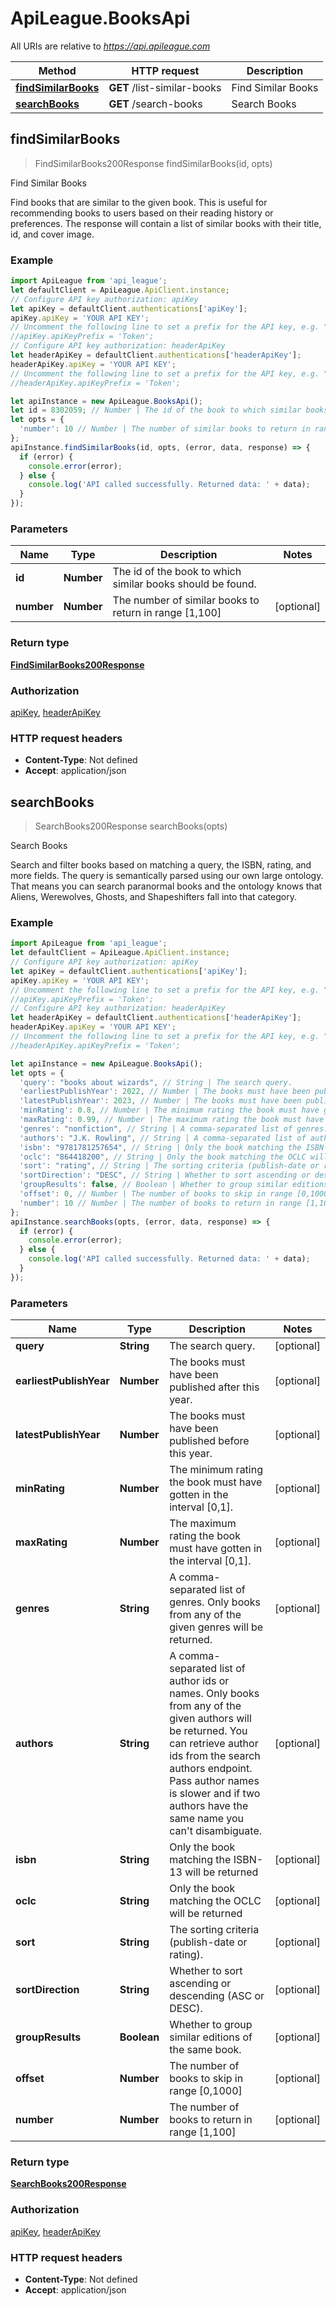 # ApiLeague.BooksApi

All URIs are relative to *https://api.apileague.com*

Method | HTTP request | Description
------------- | ------------- | -------------
[**findSimilarBooks**](BooksApi.md#findSimilarBooks) | **GET** /list-similar-books | Find Similar Books
[**searchBooks**](BooksApi.md#searchBooks) | **GET** /search-books | Search Books



## findSimilarBooks

> FindSimilarBooks200Response findSimilarBooks(id, opts)

Find Similar Books

Find books that are similar to the given book. This is useful for recommending books to users based on their reading history or preferences. The response will contain a list of similar books with their title, id, and cover image.

### Example

```javascript
import ApiLeague from 'api_league';
let defaultClient = ApiLeague.ApiClient.instance;
// Configure API key authorization: apiKey
let apiKey = defaultClient.authentications['apiKey'];
apiKey.apiKey = 'YOUR API KEY';
// Uncomment the following line to set a prefix for the API key, e.g. "Token" (defaults to null)
//apiKey.apiKeyPrefix = 'Token';
// Configure API key authorization: headerApiKey
let headerApiKey = defaultClient.authentications['headerApiKey'];
headerApiKey.apiKey = 'YOUR API KEY';
// Uncomment the following line to set a prefix for the API key, e.g. "Token" (defaults to null)
//headerApiKey.apiKeyPrefix = 'Token';

let apiInstance = new ApiLeague.BooksApi();
let id = 8302059; // Number | The id of the book to which similar books should be found.
let opts = {
  'number': 10 // Number | The number of similar books to return in range [1,100]
};
apiInstance.findSimilarBooks(id, opts, (error, data, response) => {
  if (error) {
    console.error(error);
  } else {
    console.log('API called successfully. Returned data: ' + data);
  }
});
```

### Parameters


Name | Type | Description  | Notes
------------- | ------------- | ------------- | -------------
 **id** | **Number**| The id of the book to which similar books should be found. | 
 **number** | **Number**| The number of similar books to return in range [1,100] | [optional] 

### Return type

[**FindSimilarBooks200Response**](FindSimilarBooks200Response.md)

### Authorization

[apiKey](../README.md#apiKey), [headerApiKey](../README.md#headerApiKey)

### HTTP request headers

- **Content-Type**: Not defined
- **Accept**: application/json


## searchBooks

> SearchBooks200Response searchBooks(opts)

Search Books

Search and filter books based on matching a query, the ISBN, rating, and more fields. The query is semantically parsed using our own large ontology. That means you can search paranormal books and the ontology knows that Aliens, Werewolves, Ghosts, and Shapeshifters fall into that category.

### Example

```javascript
import ApiLeague from 'api_league';
let defaultClient = ApiLeague.ApiClient.instance;
// Configure API key authorization: apiKey
let apiKey = defaultClient.authentications['apiKey'];
apiKey.apiKey = 'YOUR API KEY';
// Uncomment the following line to set a prefix for the API key, e.g. "Token" (defaults to null)
//apiKey.apiKeyPrefix = 'Token';
// Configure API key authorization: headerApiKey
let headerApiKey = defaultClient.authentications['headerApiKey'];
headerApiKey.apiKey = 'YOUR API KEY';
// Uncomment the following line to set a prefix for the API key, e.g. "Token" (defaults to null)
//headerApiKey.apiKeyPrefix = 'Token';

let apiInstance = new ApiLeague.BooksApi();
let opts = {
  'query': "books about wizards", // String | The search query.
  'earliestPublishYear': 2022, // Number | The books must have been published after this year.
  'latestPublishYear': 2023, // Number | The books must have been published before this year.
  'minRating': 0.8, // Number | The minimum rating the book must have gotten in the interval [0,1].
  'maxRating': 0.99, // Number | The maximum rating the book must have gotten in the interval [0,1].
  'genres': "nonfiction", // String | A comma-separated list of genres. Only books from any of the given genres will be returned.
  'authors': "J.K. Rowling", // String | A comma-separated list of author ids or names. Only books from any of the given authors will be returned. You can retrieve author ids from the search authors endpoint. Pass author names is slower and if two authors have the same name you can't disambiguate.
  'isbn': "9781781257654", // String | Only the book matching the ISBN-13 will be returned
  'oclc': "864418200", // String | Only the book matching the OCLC will be returned
  'sort': "rating", // String | The sorting criteria (publish-date or rating).
  'sortDirection': "DESC", // String | Whether to sort ascending or descending (ASC or DESC).
  'groupResults': false, // Boolean | Whether to group similar editions of the same book.
  'offset': 0, // Number | The number of books to skip in range [0,1000]
  'number': 10 // Number | The number of books to return in range [1,100]
};
apiInstance.searchBooks(opts, (error, data, response) => {
  if (error) {
    console.error(error);
  } else {
    console.log('API called successfully. Returned data: ' + data);
  }
});
```

### Parameters


Name | Type | Description  | Notes
------------- | ------------- | ------------- | -------------
 **query** | **String**| The search query. | [optional] 
 **earliestPublishYear** | **Number**| The books must have been published after this year. | [optional] 
 **latestPublishYear** | **Number**| The books must have been published before this year. | [optional] 
 **minRating** | **Number**| The minimum rating the book must have gotten in the interval [0,1]. | [optional] 
 **maxRating** | **Number**| The maximum rating the book must have gotten in the interval [0,1]. | [optional] 
 **genres** | **String**| A comma-separated list of genres. Only books from any of the given genres will be returned. | [optional] 
 **authors** | **String**| A comma-separated list of author ids or names. Only books from any of the given authors will be returned. You can retrieve author ids from the search authors endpoint. Pass author names is slower and if two authors have the same name you can&#39;t disambiguate. | [optional] 
 **isbn** | **String**| Only the book matching the ISBN-13 will be returned | [optional] 
 **oclc** | **String**| Only the book matching the OCLC will be returned | [optional] 
 **sort** | **String**| The sorting criteria (publish-date or rating). | [optional] 
 **sortDirection** | **String**| Whether to sort ascending or descending (ASC or DESC). | [optional] 
 **groupResults** | **Boolean**| Whether to group similar editions of the same book. | [optional] 
 **offset** | **Number**| The number of books to skip in range [0,1000] | [optional] 
 **number** | **Number**| The number of books to return in range [1,100] | [optional] 

### Return type

[**SearchBooks200Response**](SearchBooks200Response.md)

### Authorization

[apiKey](../README.md#apiKey), [headerApiKey](../README.md#headerApiKey)

### HTTP request headers

- **Content-Type**: Not defined
- **Accept**: application/json

